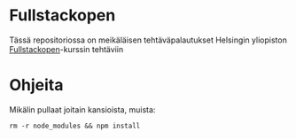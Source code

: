 # Fullstackopen

Tässä repositoriossa on meikäläisen tehtäväpalautukset Helsingin yliopiston [Fullstackopen][link]-kurssin tehtäviin

[link]: https://fullstackopen.com

# Ohjeita

Mikälin pullaat joitain kansioista, muista:

```
rm -r node_modules && npm install
```
